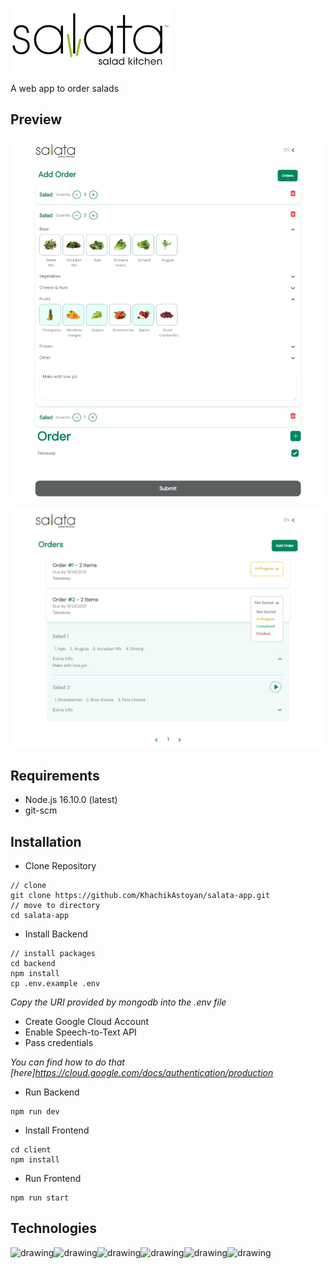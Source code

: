 ![Salata Icon](./client/public/salata.png)

A web app to order salads

## Preview

![Add Order](./readme_files/Web%20capture_30-9-2021_213021_localhost.jpeg)

![Orders](./readme_files/Web%20capture_30-9-2021_214010_localhost.jpeg)

<!-- ### [Figma mockup](https://www.figma.com/file/gvYTd9ZsGkEaEjTgtt7LyD/Untitled?node-id=0%3A1)

### [Miro whiteboard](https://miro.com/app/board/o9J_l1_sK4M=/) -->

## Requirements

- Node.js 16.10.0 (latest)
- git-scm

## Installation

- Clone Repository

```
// clone
git clone https://github.com/KhachikAstoyan/salata-app.git
// move to directory
cd salata-app
```

- Install Backend

```
// install packages
cd backend
npm install
cp .env.example .env
```

_Copy the URI provided by mongodb into the .env file_

- Create Google Cloud Account
- Enable Speech-to-Text API
- Pass credentials

_You can find how to do that [here]https://cloud.google.com/docs/authentication/production_


- Run Backend

```
npm run dev
```

- Install Frontend

```
cd client
npm install
```

- Run Frontend

```
npm run start
```

## Technologies

<img src="https://cdn.worldvectorlogo.com/logos/nodejs-icon.svg" style="display: inline;" alt="drawing" width="50"/><img src="https://cdn.worldvectorlogo.com/logos/mongodb-icon-1.svg" style="display:inline;"  alt="drawing" width="50" height="50"/><img src="https://cdn.worldvectorlogo.com/logos/graphql.svg" style="display:inline;"  alt="drawing" width="50"/><img src="https://cdn.worldvectorlogo.com/logos/apollo-graphql-compact.svg" alt="drawing" width="50"/><img src="https://cdn.worldvectorlogo.com/logos/react-2.svg" alt="drawing" width="50"/><img src="https://cdn.worldvectorlogo.com/logos/tailwind-css-2.svg" alt="drawing" width="50" height="50"/>
